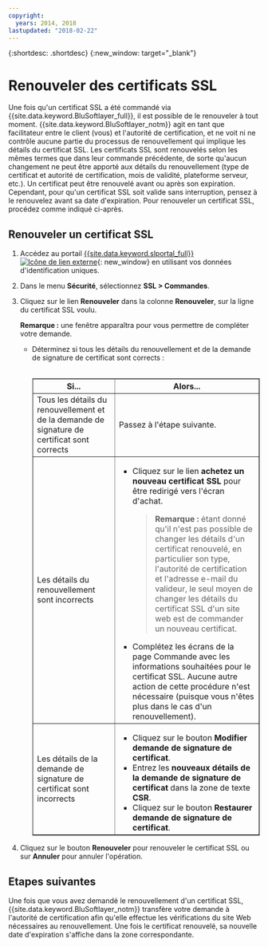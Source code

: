 ```yaml
---
copyright:
  years: 2014, 2018
lastupdated: "2018-02-22"
---
```


{:shortdesc: .shortdesc}
{:new_window: target="_blank"}

# Renouveler des certificats SSL

Une fois qu'un certificat SSL a été commandé via {{site.data.keyword.BluSoftlayer_full}}, il est possible de le renouveler à tout moment.
{{site.data.keyword.BluSoftlayer_notm}} agit en tant que facilitateur entre le client (vous) et
l'autorité de certification, et ne voit ni ne contrôle aucune partie du processus de renouvellement qui implique les détails du certificat SSL. Les certificats SSL sont renouvelés selon les mêmes termes que dans leur commande
précédente, de sorte qu'aucun changement ne peut être apporté aux détails du renouvellement (type de certificat et autorité de certification, mois de validité, plateforme serveur, etc.).
Un certificat peut être renouvelé avant ou après son expiration. Cependant, pour qu'un certificat SSL soit valide sans interruption, pensez à le renouvelez avant sa date d'expiration.
Pour renouveler un certificat SSL, procédez comme indiqué ci-après.

## Renouveler un certificat SSL

1. Accédez au portail [{{site.data.keyword.slportal_full}} ![Icône de lien externe](../../icons/launch-glyph.svg "Icône de lien externe")](https://control.softlayer.com/){: new_window} en utilisant vos données d'identification uniques.
2. Dans le menu **Sécurité**, sélectionnez **SSL > Commandes**.
3. Cliquez sur le lien **Renouveler** dans la colonne **Renouveler**, sur la ligne du certificat SSL voulu.

   **Remarque :** une fenêtre apparaîtra pour vous permettre de compléter votre demande.  
   * Déterminez si tous les détails du renouvellement et de la demande de signature de certificat sont corrects :<br /><br /><table border="1"><tr><th>Si...</th><th>Alors...</th></tr><tr><td>Tous les détails du renouvellement et de la demande de signature de certificat sont corrects</td><td>Passez à l'étape suivante.</td></tr><tr><td>Les détails du renouvellement sont incorrects</td><td><ul><li>Cliquez sur le lien <strong>achetez un nouveau certificat SSL</strong> pour être redirigé
vers l'écran d'achat.<br /><blockquote><strong>Remarque :</strong> étant donné qu'il n'est pas possible de changer les détails d'un certificat renouvelé,
en particulier son type, l'autorité de certification et l'adresse e-mail du valideur, le seul moyen de
changer les détails du certificat SSL d'un site web est de commander un nouveau certificat.</blockquote></li><li>Complétez les écrans de la page Commande avec les informations souhaitées pour le certificat SSL. Aucune autre action de cette procédure n'est nécessaire (puisque vous n'êtes plus dans le cas d'un renouvellement).</li></ul></td></tr><tr><td>Les détails de la demande de signature de certificat sont incorrects</td><td><ul><li>Cliquez sur le
bouton **Modifier demande de signature de certificat**.</li><li>Entrez les **nouveaux détails de la demande de signature de certificat** dans la
zone de texte **CSR**.</li><li>Cliquez sur le bouton **Restaurer demande de signature de certificat**.</li></ul></td></tr></table>
4. Cliquez sur le bouton **Renouveler** pour renouveler le certificat SSL ou sur **Annuler** pour annuler l'opération.

## Etapes suivantes

Une fois que vous avez demandé le renouvellement d'un certificat SSL, {{site.data.keyword.BluSoftlayer_notm}} transfère votre demande à l'autorité de certification afin qu'elle effectue les vérifications du site Web nécessaires au renouvellement.
Une fois le certificat renouvelé, sa nouvelle date d'expiration s'affiche dans la zone correspondante.

